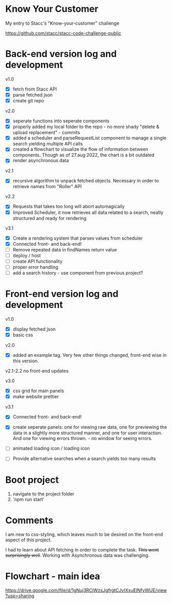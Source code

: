 # Know Your Customer
My entry to Stacc's "Know-your-customer" challenge

https://github.com/stacc/stacc-code-challenge-public


# Back-end version log and development
v1.0
- [X] fetch from Stacc API
- [X] parse fetched json
- [X] create git repo

v2.0
- [x] seperate functions into seperate components
- [x] properly added my local folder to the repo - no more shady "delete & upload replacement" - commits
- [x] added a scheduler and parseRequestList component to manage a single search yielding multiple API calls
- [x] created a flowchart to visualize the flow of information between components. Though as of 27.aug 2022, the chart is a bit outdated
- [x] render asynchronous data

v2.1
- [X] recursive algorithm to unpack fetched objects. Necessary in order to retrieve names from "Roller" API

v2.2
- [X] Requests that takes too long will abort automagically
- [X] Improved Scheduler, it now retrieves all data related to a search, neatly structured and ready for rendering

v3.1
- [X] Create a rendering system that parses values from scheduler
- [X] Connected front- and back-end!
- [ ] Remove repeated data in findNames return value
- [ ] deploy / host
- [ ] create API functionality
- [ ] proper error handling
- [ ] add a search history - use component from previous project?

# Front-end version log and development
v1.0
- [X] display fetched json
- [X] basic css

v2.0
- [x] added an example tag. Very few other things changed, front-end wise in this version.

v2.1-2.2
no front-end updates

v3.0
- [X] css grid for main panels
- [X] make website prettier

v3.1
- [X] Connected front- and back-end!
- [X] create seperate panels: one for viewing raw data, one for previewing the data in a slightly more structured manner, and one for user interaction. And one for viewing errors thrown. - no window for seeing errors.
- [ ] animated loading icon / loading icon
- [ ] Provide alternative searches when a search yields too many results




# Boot project
1) navigate to the project folder
2) 'npm run start'


# Comments
I am new to css-styling, which leaves much to be desired on the front-end aspect of this project.

I had to learn about API fetching in order to complete the task. ~~This went surprisingly well~~. Working with Asynchronous data was challenging. 

# Flowchart - main idea
https://drive.google.com/file/d/1gNuj3RCjWzsJgfrgtCJvIXxuEINfyWUE/view?usp=sharing


